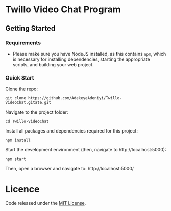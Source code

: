 <h1>Twillo Video Chat Program </h1>

## Getting Started

### Requirements
* Please make sure you have NodeJS installed, as this contains `npm`, which is necessary
for installing dependencies, starting the appropriate scripts, and building your web project.

### Quick Start
Clone the repo:

    git clone https://github.com/AdekeyeAdeniyi/Twillo-VideoChat.gitate.git

Navigate to the project folder:

    cd Twillo-VideoChat

Install all packages and dependencies required for this project:

    npm install
    
Start the development environment (then, navigate to http://localhost:5000):

    npm start
 
Then, open a browser and navigate to: http://localhost:5000/ 


# Licence
Code released under the [MIT License](LICENSE.md).